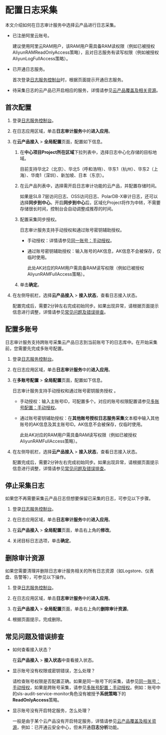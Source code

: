 # 配置日志采集

本文介绍如何在日志审计服务中选择云产品进行日志采集。

-   已注册阿里云账号。

    建议使用阿里云RAM用户，该RAM用户需具备RAM读权限（例如已被授权AliyunRAMReadOnlyAccess策略），且对日志服务有读写权限（例如被授权AliyunLogFullAccess策略）。

-   已开通日志服务。

    首次登录[日志服务控制台](https://sls.console.aliyun.com)时，根据页面提示开通日志服务。

-   待采集日志的云产品已开启相应的服务，详情请参见[云产品覆盖及相关资源](/cn.zh-CN/应用中心（App）/日志审计服务/简介.md)。

## 首次配置

1.  登录[日志服务控制台](https://sls.console.aliyun.com)。

2.  在日志应用区域，单击**日志审计服务**中的**进入应用**。

3.  在**云产品接入** \> **全局配置**页面，配置如下信息。

    1.  在**中心项目Project所在区域**下拉列表中，选择日志中心化存储的目标地域。

        目前支持华北2（北京）、华北5（呼和浩特）、华东1（杭州）、华东2（上海）、华南1（深圳）、新加坡、日本（东京）。

    2.  在云产品列表中，选择需开启日志审计功能的云产品，并配置存储时间。

        如果是SLB 7层访问日志、OSS访问日志、PolarDB-X审计日志，还可以选择**同步到中心**。开启**同步到中心**后，区域化Project将作为中转，不需要存储很长时间，控制台会自动调整成推荐的时间。

    3.  配置采集同步授权。

        日志审计服务支持手动授权和通过账号密钥辅助授权。

        -   手动授权：详情请参见[同一账号：手动授权](/cn.zh-CN/应用中心（App）/日志审计服务/手动授权日志采集与同步.md)。
        -   通过账号密钥辅助授权：输入账号的AK信息，AK信息不会被保存，仅临时使用。

            此处AK对应的RAM用户需具备RAM读写权限（例如已被授权AliyunRAMFullAccess策略）。

    4.  单击**确定**。

4.  在左侧导航栏，选择**云产品接入** \> **接入状态**，查看日志接入状态。

    配置完成后，需要2分钟左右完成初始同步。如果出现异常，请根据页面提示信息进行调整，详情请参见[常见问题及错误排查](#section_7az_6wh_x2p)。


## 配置多账号

日志审计服务支持跨账号采集云产品日志到当前账号下的日志库中。在开始采集前，您需要先完成多账号配置。

1.  登录[日志服务控制台](https://sls.console.aliyun.com)。

2.  在日志应用区域，单击**日志审计服务**中的**进入应用**。

3.  在**多账号配置** \> **全局配置**页面，配置如下信息。

    日志审计服务支持手动授权和通过账号密钥服务授权 。

    -   手动授权：输入主账号ID，可配置多个。对应的账号权限配置请参见[多账号配置：手动授权](/cn.zh-CN/应用中心（App）/日志审计服务/手动授权日志采集与同步.md)。
    -   通过账号密钥辅助授权：在**其他账号授权日志服务采集**文本框中输入其他账号的AK信息及其主账号ID。AK信息不会被保存，仅临时使用。

        此处AK对应的RAM用户需具备RAM读写权限（例如已被授权AliyunRAMFullAccess策略）。

4.  在左侧导航栏，选择**云产品接入** \> **接入状态**，查看日志接入状态。

    配置完成后，需要2分钟左右完成初始同步。如果出现异常，请根据页面提示信息进行调整，详情请参见[常见问题及错误排查](#section_7az_6wh_x2p)。


## 停止采集日志

如果您不再需要采集云产品日志但想要保留已采集的日志，可参见以下步骤。

1.  登录[日志服务控制台](https://sls.console.aliyun.com)。

2.  在日志应用区域，单击**日志审计服务**中的**进入应用**。

3.  在**云产品接入** \> **全局配置**页面，单击右上角的**修改**。

4.  关闭目标日志选项，单击**确定**。


## 删除审计资源

如果您需要清理并删除日志审计服务相关的所有日志资源（如Logstore、仪表盘、告警等），可参见以下操作。

1.  登录[日志服务控制台](https://sls.console.aliyun.com)。

2.  在日志应用区域，单击**日志审计服务**中的**进入应用**。

3.  在**云产品接入** \> **全局配置**页面，单击右上角的**删除审计资源**。

4.  根据页面提示，完成删除。


## 常见问题及错误排查

-   如何查看接入状态？

    在**云产品接入** \> **接入状态**中查看接入状态。

-   显示账号没有权限或密钥错误，怎么处理？

    请检查账号权限是否配置正确。如果是同一账号下的采集，请参见[同一账号：手动授权](/cn.zh-CN/应用中心（App）/日志审计服务/手动授权日志采集与同步.md)，如果是跨账号采集，请参见[多账号配置：手动授权](/cn.zh-CN/应用中心（App）/日志审计服务/手动授权日志采集与同步.md)。例如：账号中的sls-audit-service-monitor角色没有被授予**系统策略**下的**ReadOnlyAccess**策略。

-   显示账号没有开启特定服务，怎么处理？

    一般是由于某个云产品没有开启特定服务，详情请参见[云产品覆盖及相关资源](/cn.zh-CN/应用中心（App）/日志审计服务/简介.md)，例如：已开通云安全中心，但未开通**日志分析**功能。


